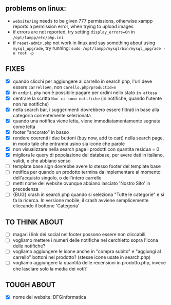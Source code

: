 ## problems on linux:

- `website/img` needs to be given 777 permissions, otherwise xampp reports a permission error, when trying to upload images
- if errors are not reported, try setting `display_errors=On` in `/opt/lampp/etc/php.ini`
- if `reset-admin.php` not work in linux and say something about using `mysql_upgrade`, try running: `sudo /opt/lampp/mysql/bin/mysql_upgrade -u root -p`

## FIXES

- [x] quando clicchi per aggiungere al carrello in search.php, l'url deve essere `carrello#n`, non `carello.php?productId=n`
- [x] in `ordini.php` non è possibile pagare per ordini nello stato `in attesa`
- [x] centrare la scritta `Non ci sono notifiche` (in notifiche, quando l'utente non ha notifiche)
- [x] nella search bar, i suggerimenti dovrebbero essere filtrati in base alla categoria correntemente selezionata
- [x] quando una notifica viene letta, viene immediatamentamente segnata come letta
- [x] footer "ancorato" in basso
- [x] rendere coerenti i due buttoni (buy now, add to cart) nella search page, in modo tale che entrambi usino sia icone che parole
- [x] non visualizzare nella search page i prodotti con quantita residua = 0
- [x] migliora le query di popolazione del database, per avere dati in italiano, validi, e che abbiano senso
- [ ] template base sign dovrebbe avere lo stesso footer del template base
- [ ] notifica per quando un prodotto termina da implementare al momento dell'acquisto singolo, o dell'intero carrello
- [ ] metti nome del website ovunque abbiano lasciato 'Nostro Sito' in precedenza
- [ ] {BUG} crash in search.php quando si seleziona "Tutte le categorie" e si fa la ricerca. In versione mobile, il crash avviene semplicemente cliccando il bottone 'Categoria'

## TO THINK ABOUT

- [ ] magari i link dei social nel footer possono essere non cliccabili
- [ ] vogliamo mettere i numeri delle notifiche nel cerchietto sopra l'icona delle notifiche?
- [ ] vogliamo aggiungere le icone anche in "compra subito" e "aggiungi al carrello" bottoni nel prodotto? (stesse icone usate in search.php)
- [ ] vogliamo aggiungere la quantità delle recensioni in prodotto.php, invece che lasciare solo la media dei voti?

## TOUGH ABOUT

- [x] nome del website: DFGinformatica
